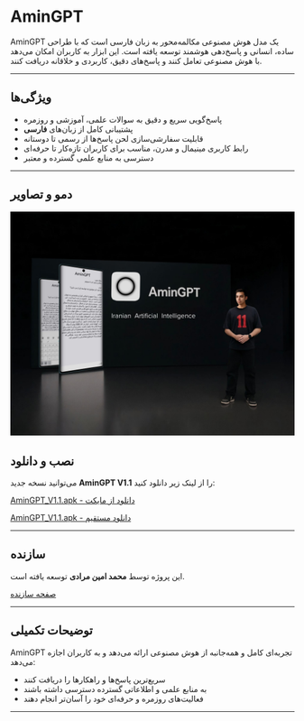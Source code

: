 # AminGPT

AminGPT یک مدل هوش مصنوعی مکالمه‌محور به زبان فارسی است که با طراحی ساده، انسانی و پاسخ‌دهی هوشمند توسعه یافته است. این ابزار به کاربران امکان می‌دهد با هوش مصنوعی تعامل کنند و پاسخ‌های دقیق، کاربردی و خلاقانه دریافت کنند.

---

## ویژگی‌ها

- پاسخ‌گویی سریع و دقیق به سوالات علمی، آموزشی و روزمره
- پشتیبانی کامل از زبان‌های **فارسی**
- قابلیت سفارشی‌سازی لحن پاسخ‌ها از رسمی تا دوستانه
- رابط کاربری مینیمال و مدرن، مناسب برای کاربران تازه‌کار تا حرفه‌ای
- دسترسی به منابع علمی گسترده و معتبر

---

## دمو و تصاویر
![AminGPT](AminGPT.jpg)

## نصب و دانلود

می‌توانید نسخه جدید **AminGPT V1.1** را از لینک زیر دانلود کنید:

[AminGPT_V1.1.apk - دانلود از مایکت](https://myket.ir/app/appinventor.ai_mohammadaminmoradi1133.AI)

[AminGPT_V1.1.apk - دانلود مستقیم](https://github.com/ELIPIdeveloper/AminGPT/blob/main/AminGPT_V1.1.apk)


---

## سازنده

این پروژه توسط **محمد امین مرادی** توسعه یافته است.

[صفحه سازنده](https://elipideveloper.github.io/Mohammad-Amin-Moradi/)

---

## توضیحات تکمیلی

AminGPT تجربه‌ای کامل و همه‌جانبه از هوش مصنوعی ارائه می‌دهد و به کاربران اجازه می‌دهد:

- سریع‌ترین پاسخ‌ها و راهکارها را دریافت کنند
- به منابع علمی و اطلاعاتی گسترده دسترسی داشته باشند
- فعالیت‌های روزمره و حرفه‌ای خود را آسان‌تر انجام دهند

---
